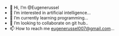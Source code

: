 - 👋 Hi, I’m @Eugenerussel
- 👀 I’m interested in artificial intelligence...
- 🌱 I’m currently learning programming...
- 💞️ I’m looking to collaborate on git hub..
- 📫 How to reach me eugenerussel007@gmail.com...

<!---
Eugenerussel/Eugenerussel is a ✨ special ✨ repository because its `README.md` (this file) appears on your GitHub profile.
You can click the Preview link to take a look at your changes.
--->

